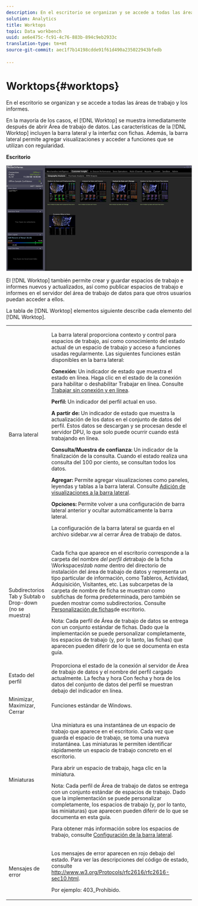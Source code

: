 ```yaml
---
description: En el escritorio se organizan y se accede a todas las áreas de trabajo y los informes.
solution: Analytics
title: Worktops
topic: Data workbench
uuid: ae6e475c-fc91-4c76-883b-894c9eb2933c
translation-type: tm+mt
source-git-commit: aec1f7b14198cdde91f61d490a235022943bfedb

---
```



# Worktops{#worktops}

En el escritorio se organizan y se accede a todas las áreas de trabajo y los informes.

En la mayoría de los casos, el [!DNL Worktop] se muestra inmediatamente después de abrir Área de trabajo de datos. Las características de la [!DNL Worktop] incluyen la barra lateral y la interfaz con fichas. Además, la barra lateral permite agregar visualizaciones y acceder a funciones que se utilizan con regularidad.

**Escritorio**

![](assets/client-wktp.png)

El [!DNL Worktop] también permite crear y guardar espacios de trabajo e informes nuevos y actualizados, así como publicar espacios de trabajo e informes en el servidor del área de trabajo de datos para que otros usuarios puedan acceder a ellos.

La tabla de [!DNL Worktop] elementos siguiente describe cada elemento del [!DNL Worktop].

<table id="table_CB1DBB7DE8E2450A8C57601531BBD689"> 
 <tbody> 
  <tr> 
   <td colname="col1"> Barra lateral </td> 
   <td colname="col2"> <p>La barra lateral proporciona contexto y control para espacios de trabajo, así como conocimiento del estado actual de un espacio de trabajo y acceso a funciones usadas regularmente. Las siguientes funciones están disponibles en la barra lateral: </p> <p> <b>Conexión:</b> Un indicador de estado que muestra el estado en línea. Haga clic en el estado de la conexión para habilitar o deshabilitar <span class="wintitle"> Trabajar en línea</span>. Consulte <a href="../../home/c-get-started/c-off-on.md#concept-cef8758ede044b18b3558376c5eb9f54"> Trabajar sin conexión y en línea</a>. </p> <p> <b>Perfil:</b> Un indicador del perfil actual en uso. </p> <p> <b>A partir de: </b>Un indicador de estado que muestra la actualización de los datos en el conjunto de datos del perfil. Estos datos se descargan y se procesan desde el servidor DPU, lo que solo puede ocurrir cuando está trabajando en línea. </p> <p> <b>Consulta/Muestra de confianza:</b> Un indicador de la finalización de la consulta. Cuando el estado realiza una consulta del 100 por ciento, se consultan todos los datos. </p> <p> <b>Agregar:</b> Permite agregar visualizaciones como paneles, leyendas y tablas a la barra lateral. Consulte <a href="../../home/c-get-started/c-config-sidebar.md#section-666f70a405db4f8d8eaffa567ffcac06"> Adición de visualizaciones a la barra lateral</a>. </p> <p> <b>Opciones:</b> Permite volver a una configuración de barra lateral anterior y ocultar automáticamente la barra lateral. </p> <p>La configuración de la barra lateral se guarda en el archivo <span class="filepath"> sidebar.vw</span> al cerrar Área de trabajo de datos. </p> </td> 
  </tr> 
  <tr> 
   <td colname="col1"> <p>Subdirectorios Tab y Subtab o Drop-down (no se muestra) </p> </td> 
   <td colname="col2"> <p>Cada ficha que aparece en el <span class="wintitle"> escritorio</span> corresponde a la carpeta del nombre <i>del perfil de</i>trabajo de la ficha \Workspaces\<i>tab name</i> dentro del directorio de instalación del área de trabajo de datos y representa un tipo particular de información, como Tableros, Actividad, Adquisición, Visitantes, etc. Las subcarpetas de la carpeta de nombre de ficha se muestran como subfichas de forma predeterminada, pero también se pueden mostrar como subdirectorios. Consulte <a href="../../home/c-get-started/c-intf-anlys-ftrs/c-cstm-wktp-tabs/c-cstm-wktp-tabs.md#concept-0f1e6061b03949199326dc6df71a52bc"> Personalización de fichas</a>de escritorio. </p> <p> <p>Nota:  Cada perfil de Área de trabajo de datos se entrega con un conjunto estándar de fichas. Dado que la implementación se puede personalizar completamente, los espacios de trabajo (y, por lo tanto, las fichas) que aparecen pueden diferir de lo que se documenta en esta guía. </p> </p> </td> 
  </tr> 
  <tr> 
   <td colname="col1"> Estado del perfil </td> 
   <td colname="col2"> Proporciona el estado de la conexión al servidor de Área de trabajo de datos y el nombre del perfil cargado actualmente. La fecha y hora Con fecha y hora de los datos del conjunto de datos del perfil se muestran debajo del indicador en línea. </td> 
  </tr> 
  <tr> 
   <td colname="col1"> Minimizar, Maximizar, Cerrar </td> 
   <td colname="col2"> Funciones estándar de Windows. </td> 
  </tr> 
  <tr> 
   <td colname="col1"> Miniaturas </td> 
   <td colname="col2"> <p>Una miniatura es una instantánea de un espacio de trabajo que aparece en el <span class="wintitle"> escritorio</span>. Cada vez que guarda el espacio de trabajo, se toma una nueva instantánea. Las miniaturas le permiten identificar rápidamente un espacio de trabajo concreto en el <span class="wintitle"> escritorio</span>. </p> <p>Para abrir un espacio de trabajo, haga clic en la miniatura. </p> <p> <p>Nota:  Cada perfil de Área de trabajo de datos se entrega con un conjunto estándar de espacios de trabajo. Dado que la implementación se puede personalizar completamente, los espacios de trabajo (y, por lo tanto, las miniaturas) que aparecen pueden diferir de lo que se documenta en esta guía. </p> </p> <p>Para obtener más información sobre los espacios de trabajo, consulte <a href="../../home/c-get-started/c-config-sidebar.md#concept-41db771b302e43018e5a9daa40b397e6"> Configuración de la barra lateral</a>. </p> </td> 
  </tr> 
  <tr> 
   <td colname="col1"> Mensajes de error </td> 
   <td colname="col2"> <p>Los mensajes de error aparecen en rojo debajo del estado. Para ver las descripciones del código de estado, consulte <a href="http://www.w3.org/Protocols/rfc2616/rfc2616-sec10.html" format="http" scope="external"> http://www.w3.org/Protocols/rfc2616/rfc2616-sec10.html</a>. </p> <p>Por ejemplo: 403_Prohibido. </p> </td> 
  </tr> 
 </tbody> 
</table>

